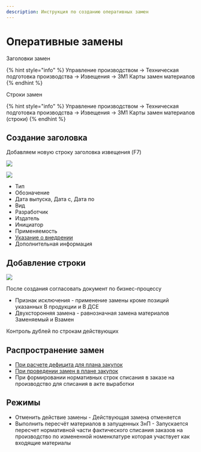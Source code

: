 ```yaml
---
description: Инструкция по созданию оперативных замен
---
```


# Оперативные замены

Заголовки замен

{% hint style="info" %}
Управление производством → Техническая подготовка производства → Извещения → ЗМ1 Карты замен материалов
{% endhint %}

Строки замен

{% hint style="info" %}
Управление производством → Техническая подготовка производства → Извещения → ЗМ1 Карты замен материалов (строки)
{% endhint %}

## Создание заголовка

Добавляем новую строку заголовка извещения (F7)

![](<../../.gitbook/assets/image (99).png>)

![](<../../.gitbook/assets/image (1015).png>)

* Тип
* Обозначение
* Дата выпуска, Дата с, Дата по
* Вид
* Разработчик
* Издатель
* Инициатор
* Применяемость
* [Указание о внедрении](../../upravlenie-mdm/prostye-spravochniki/tiv.md)
* Дополнительная информация

## Добавление строки

![](<../../.gitbook/assets/image (227).png>)

После создания согласовать документ по бизнес-процессу

* Признак исключения - применение замены кроме позиций указанных В продукции и В ДСЕ
* Двухсторонняя замена - равнозначная замена материалов Заменяемый и Взамен

Контроль дублей по строкам действующих&#x20;

## Распространение замен

* [При расчете дефицита для плана закупок](../../upravlenie-zakupkami/planirovanie-zakupok/raschet-deficita.md)
* [При проведении замен в плане закупок](../../upravlenie-zakupkami/planirovanie-zakupok/zameny-v-plane-zakupok.md)
* При формировании нормативных строк списания в заказе на производство для списания в акте выработки

## Режимы

* Отменить действие замены - Действующая замена отменяется
* Выполнить пересчёт материалов в запущенных ЗнП - Запускается пересчет нормативной части фактического списания заказов на производство по измененной номенклатуре которая участвует как входящие материалы
